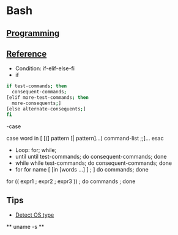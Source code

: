 Bash
======

## [Programming](http://tldp.org/HOWTO/Bash-Prog-Intro-HOWTO.html)
## [Reference](https://www.gnu.org/software/bash/manual/bash.html)

- Condition: if-elif-else-fi
 - if
```bash
if test-commands; then
  consequent-commands;
[elif more-test-commands; then
  more-consequents;]
[else alternate-consequents;]
fi
```
 -case 
 
case word in [ [(] pattern [| pattern]…) command-list ;;]… esac

- Loop: for; while; 
 - until
 until test-commands; do consequent-commands; done
 - while
 while test-commands; do consequent-commands; done
 - for
 for name [ [in [words …] ] ; ] do commands; done
 
 for (( expr1 ; expr2 ; expr3 )) ; do commands ; done
 
## Tips
- [Detect OS type](http://stackoverflow.com/questions/3466166/how-to-check-if-running-in-cygwin-mac-or-linux)

** uname -s **

